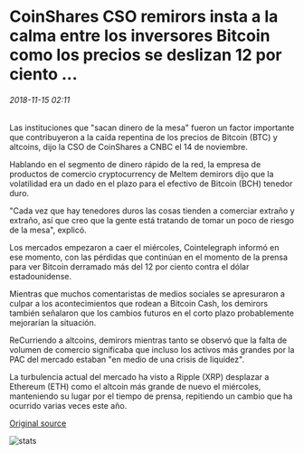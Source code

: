 # CoinShares CSO remirors insta a la calma entre los inversores Bitcoin como los precios se deslizan 12 por ciento ...

###### 2018-11-15 02:11

Las instituciones que "sacan dinero de la mesa" fueron un factor importante que contribuyeron a la caída repentina de los precios de Bitcoin (BTC) y altcoins, dijo la CSO de CoinShares a CNBC el 14 de noviembre.

Hablando en el segmento de dinero rápido de la red, la empresa de productos de comercio cryptocurrency de Meltem demirors dijo que la volatilidad era un dado en el plazo para el efectivo de Bitcoin (BCH) tenedor duro.

"Cada vez que hay tenedores duros las cosas tienden a comerciar extraño y extraño, así que creo que la gente está tratando de tomar un poco de riesgo de la mesa", explicó.

Los mercados empezaron a caer el miércoles, Cointelegraph informó en ese momento, con las pérdidas que continúan en el momento de la prensa para ver Bitcoin derramado más del 12 por ciento contra el dólar estadounidense.

Mientras que muchos comentaristas de medios sociales se apresuraron a culpar a los acontecimientos que rodean a Bitcoin Cash, los demirors también señalaron que los cambios futuros en el corto plazo probablemente mejorarían la situación.

ReCurriendo a altcoins, demirors mientras tanto se observó que la falta de volumen de comercio significaba que incluso los activos más grandes por la PAC del mercado estaban "en medio de una crisis de liquidez".

La turbulencia actual del mercado ha visto a Ripple (XRP) desplazar a Ethereum (ETH) como el altcoin más grande de nuevo el miércoles, manteniendo su lugar por el tiempo de prensa, repitiendo un cambio que ha ocurrido varias veces este año.

[Original source](https://cointelegraph.com/news/coinshares-cso-demirors-urges-calm-among-bitcoin-investors-as-prices-slide-12-percent)

![stats](https://c.statcounter.com/11760860/0/a89fa40b/1/ "stats")